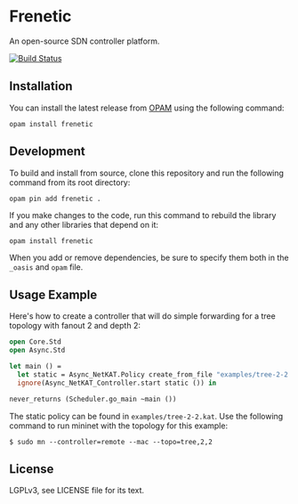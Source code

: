 # Frenetic

An open-source SDN controller platform.

[![Build Status](https://travis-ci.org/frenetic-lang/frenetic.png)](https://travis-ci.org/frenetic-lang/frenetic)

## Installation

You can install the latest release from [OPAM](http://opam.ocamlpro.com/) using
the following command:

    opam install frenetic

## Development

To build and install from source, clone this repository and run the following
command from its root directory:

    opam pin add frenetic .

If you make changes to the code, run this command to rebuild the library and
any other libraries that depend on it:

    opam install frenetic

When you add or remove dependencies, be sure to specify them both in the
`_oasis` and `opam` file.

## Usage Example

Here's how to create a controller that will do simple forwarding for a tree
topology with fanout 2 and depth 2:

```ocaml
open Core.Std
open Async.Std

let main () =
  let static = Async_NetKAT.Policy create_from_file "examples/tree-2-2.kat" in
  ignore(Async_NetKAT_Controller.start static ()) in

never_returns (Scheduler.go_main ~main ())
```

The static policy can be found in `examples/tree-2-2.kat`. Use the following
command to run mininet with the topology for this example:

    $ sudo mn --controller=remote --mac --topo=tree,2,2

## License

LGPLv3, see LICENSE file for its text.
